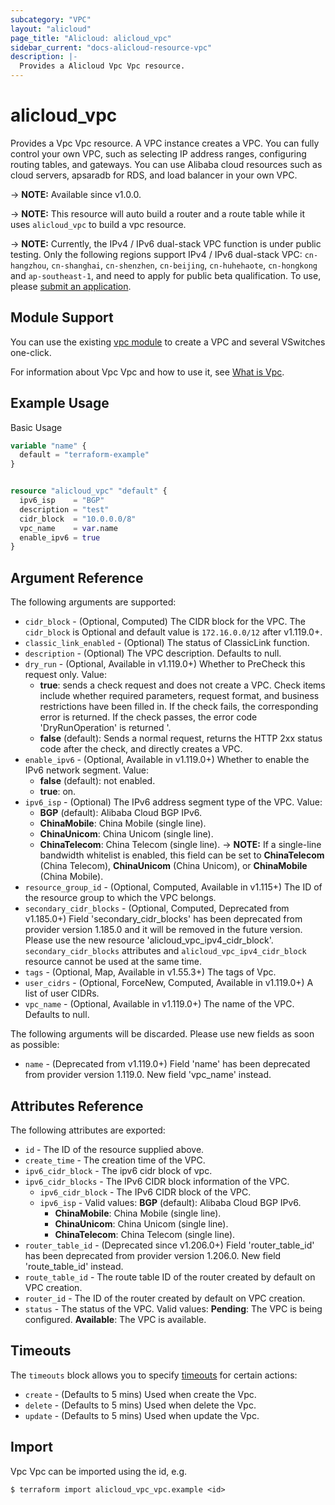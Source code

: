 ```yaml
---
subcategory: "VPC"
layout: "alicloud"
page_title: "Alicloud: alicloud_vpc"
sidebar_current: "docs-alicloud-resource-vpc"
description: |-
  Provides a Alicloud Vpc Vpc resource.
---
```


# alicloud_vpc

Provides a Vpc Vpc resource. A VPC instance creates a VPC. You can fully control your own VPC, such as selecting IP address ranges, configuring routing tables, and gateways. You can use Alibaba cloud resources such as cloud servers, apsaradb for RDS, and load balancer in your own VPC. 

-> **NOTE:** Available since v1.0.0.

-> **NOTE:** This resource will auto build a router and a route table while it uses `alicloud_vpc` to build a vpc resource. 

-> **NOTE:** Currently, the IPv4 / IPv6 dual-stack VPC function is under public testing. Only the following regions support IPv4 / IPv6 dual-stack VPC: `cn-hangzhou`, `cn-shanghai`, `cn-shenzhen`, `cn-beijing`, `cn-huhehaote`, `cn-hongkong` and `ap-southeast-1`, and need to apply for public beta qualification. To use, please [submit an application](https://www.alibabacloud.com/help/en/vpc/getting-started/create-a-vpc-with-an-ipv6-cidr-block).

## Module Support

You can use the existing [vpc module](https://registry.terraform.io/modules/alibaba/vpc/alicloud) 
to create a VPC and several VSwitches one-click.

For information about Vpc Vpc and how to use it, see [What is Vpc](https://www.alibabacloud.com/help/en/virtual-private-cloud/latest/what-is-a-vpc).

## Example Usage

Basic Usage

```terraform
variable "name" {
  default = "terraform-example"
}


resource "alicloud_vpc" "default" {
  ipv6_isp    = "BGP"
  description = "test"
  cidr_block  = "10.0.0.0/8"
  vpc_name    = var.name
  enable_ipv6 = true
}
```


## Argument Reference

The following arguments are supported:
* `cidr_block` - (Optional, Computed) The CIDR block for the VPC. The `cidr_block` is Optional and default value is `172.16.0.0/12` after v1.119.0+.
* `classic_link_enabled` - (Optional) The status of ClassicLink function.
* `description` - (Optional) The VPC description. Defaults to null.
* `dry_run` - (Optional, Available in v1.119.0+) Whether to PreCheck this request only. Value:
  - **true**: sends a check request and does not create a VPC. Check items include whether required parameters, request format, and business restrictions have been filled in. If the check fails, the corresponding error is returned. If the check passes, the error code 'DryRunOperation' is returned '.
  - **false** (default): Sends a normal request, returns the HTTP 2xx status code after the check, and directly creates a VPC.
* `enable_ipv6` - (Optional, Available in v1.119.0+) Whether to enable the IPv6 network segment. Value:
  - **false** (default): not enabled.
  - **true**: on.
* `ipv6_isp` - (Optional) The IPv6 address segment type of the VPC. Value:
  - **BGP** (default): Alibaba Cloud BGP IPv6.
  - **ChinaMobile**: China Mobile (single line).
  - **ChinaUnicom**: China Unicom (single line).
  - **ChinaTelecom**: China Telecom (single line).
-> **NOTE:**  If a single-line bandwidth whitelist is enabled, this field can be set to **ChinaTelecom** (China Telecom), **ChinaUnicom** (China Unicom), or **ChinaMobile** (China Mobile).
* `resource_group_id` - (Optional, Computed, Available in v1.115+) The ID of the resource group to which the VPC belongs.
* `secondary_cidr_blocks` - (Optional, Computed, Deprecated from v1.185.0+) Field 'secondary_cidr_blocks' has been deprecated from provider version 1.185.0 and it will be removed in the future version. Please use the new resource 'alicloud_vpc_ipv4_cidr_block'. `secondary_cidr_blocks` attributes and `alicloud_vpc_ipv4_cidr_block` resource cannot be used at the same time.
* `tags` - (Optional, Map, Available in v1.55.3+) The tags of Vpc.
* `user_cidrs` - (Optional, ForceNew, Computed, Available in v1.119.0+) A list of user CIDRs.
* `vpc_name` - (Optional, Available in v1.119.0+) The name of the VPC. Defaults to null.

The following arguments will be discarded. Please use new fields as soon as possible:
* `name` - (Deprecated from v1.119.0+) Field 'name' has been deprecated from provider version 1.119.0. New field 'vpc_name' instead.


## Attributes Reference

The following attributes are exported:
* `id` - The ID of the resource supplied above.
* `create_time` - The creation time of the VPC.
* `ipv6_cidr_block` - The ipv6 cidr block of vpc.
* `ipv6_cidr_blocks` - The IPv6 CIDR block information of the VPC.
  * `ipv6_cidr_block` - The IPv6 CIDR block of the VPC.
  * `ipv6_isp` - Valid values: **BGP** (default): Alibaba Cloud BGP IPv6.
    - **ChinaMobile**: China Mobile (single line).
    - **ChinaUnicom**: China Unicom (single line).
    - **ChinaTelecom**: China Telecom (single line).
* `router_table_id` - (Deprecated since v1.206.0+) Field 'router_table_id' has been deprecated from provider version 1.206.0. New field 'route_table_id' instead.
* `route_table_id` - The route table ID of the router created by default on VPC creation.
* `router_id` - The ID of the router created by default on VPC creation.
* `status` - The status of the VPC. Valid values:  **Pending**: The VPC is being configured. **Available**: The VPC is available.

## Timeouts

The `timeouts` block allows you to specify [timeouts](https://www.terraform.io/docs/configuration-0-11/resources.html#timeouts) for certain actions:
* `create` - (Defaults to 5 mins) Used when create the Vpc.
* `delete` - (Defaults to 5 mins) Used when delete the Vpc.
* `update` - (Defaults to 5 mins) Used when update the Vpc.

## Import

Vpc Vpc can be imported using the id, e.g.

```shell
$ terraform import alicloud_vpc_vpc.example <id>
```